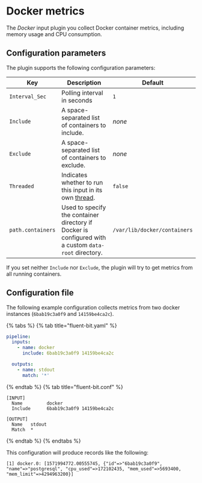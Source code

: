 # Docker metrics

The _Docker_ input plugin you collect Docker container metrics, including memory usage and CPU consumption.

## Configuration parameters

The plugin supports the following configuration parameters:

| Key               | Description                                                                                             | Default                      |
|-------------------|---------------------------------------------------------------------------------------------------------|------------------------------|
| `Interval_Sec`    | Polling interval in seconds                                                                             | `1`                          |
| `Include`         | A space-separated list of containers to include.                                                        | _none_                       |
| `Exclude`         | A space-separated list of containers to exclude.                                                        | _none_                       |
| `Threaded`        | Indicates whether to run this input in its own [thread](../../administration/multithreading.md#inputs). | `false`                      |
| `path.containers` | Used to specify the container directory if Docker is configured with a custom `data-root` directory.    | `/var/lib/docker/containers` |

If you set neither `Include` nor `Exclude`, the plugin will try to get metrics from all running containers.

## Configuration file

The following example configuration collects metrics from two docker instances (`6bab19c3a0f9` and `14159be4ca2c`).

{% tabs %}
{% tab title="fluent-bit.yaml" %}

```yaml
pipeline:
  inputs:
    - name: docker
      include: 6bab19c3a0f9 14159be4ca2c

  outputs:
    - name: stdout
      match: '*'
```

{% endtab %}
{% tab title="fluent-bit.conf" %}

```text
[INPUT]
  Name         docker
  Include      6bab19c3a0f9 14159be4ca2c

[OUTPUT]
  Name   stdout
  Match  *
```

{% endtab %}
{% endtabs %}

This configuration will produce records like the following:

```text
[1] docker.0: [1571994772.00555745, {"id"=>"6bab19c3a0f9", "name"=>"postgresql", "cpu_used"=>172102435, "mem_used"=>5693400, "mem_limit"=>4294963200}]
```
